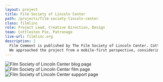 ```yaml
---
layout: project
title: Film Society of Lincoln Center
path: /projects/film-society-lincoln-center
class: filmlinc
role: Project Lead, Creative Direction, Design
team: Cottleston Pie, Patronage
live-url: filmlinc.org
description: |
  Film Comment is published by The Film Society of Lincoln Center. Cottleston Pie was tasked with bringing this print magazine's online precense up to date with the print edition of the magazine. This included breaking the site down and considering what user's will be looking for in a print magazine's website. 
  We approached the project from a mobile-first perspective, considering the simplest for of the content to start and only adding additional content on larger screens when it made sense for the users.
---
```


<section class="project-description">
	<div class="hero">	
		<div class="container">
			<div class="project-example filmlinc ipad">
				<div class="screen-wrap">
					<img src="/img/projects/filmlinc.org-desktop-home.jpg" alt="" />
				</div>
			</div>
			<div class="project-example filmlinc iphone">
				<div class="screen-wrap">
					<img src="/img/projects/filmlinc.org-mobile-home.jpg" alt="" />
				</div>
			</div>
		</div>
	</div>
	</div>
</section>
<section class="project-expanded tri-screen">
	<div class="container">
		<div class="screen screen-1">
			<img src="/img/projects/filmlinc/filmlinc-blog.jpg" alt="Film Society of Lincoln Center blog page" />
		</div>
		<div class="screen screen-2">
			<img src="/img/projects/filmlinc/filmlinc-film.jpg" alt="Film Society of Lincoln Center film page" />
		</div>
		<div class="screen screen-3">
			<img src="/img/projects/filmlinc/filmlinc-support.jpg" alt="Film Society of Lincoln Center support page" />
		</div>
	</div>
</section>